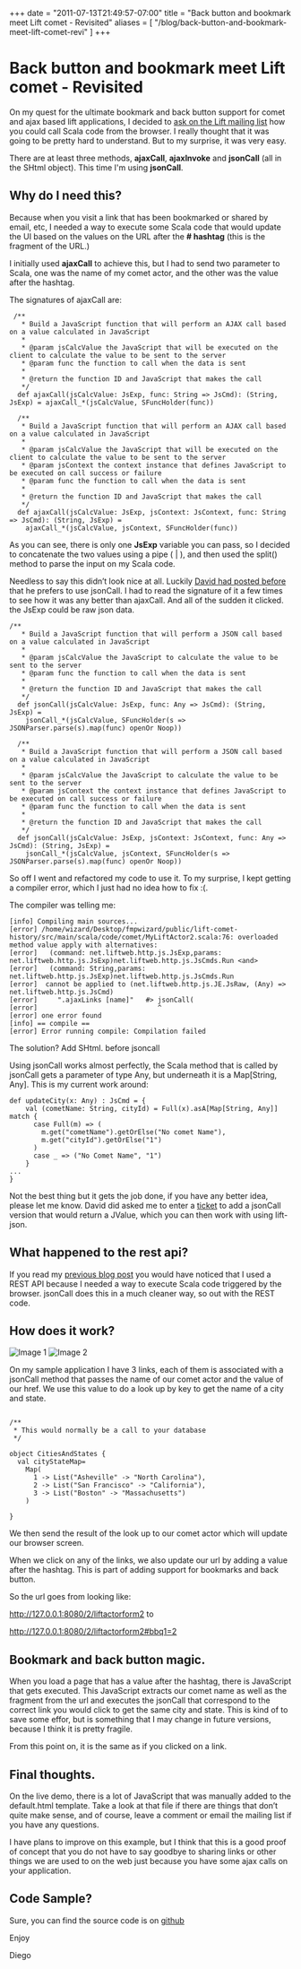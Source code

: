 +++
date = "2011-07-13T21:49:57-07:00"
title = "Back button and bookmark meet Lift comet - Revisited"
aliases = [
	"/blog/back-button-and-bookmark-meet-lift-comet-revi"
]
+++

[title=]: /
[category: Lift]: /
[date: 2011/07/13]: /
[tags: {actor, ajax, bbq, bookmark, comet, jquery, lift, liftweb, scala}]: /



# Back button and bookmark meet Lift comet - Revisited

On my quest for the ultimate bookmark and back button support for comet and ajax based lift applications, I decided to [ask on the Lift mailing list](https://groups.google.com/forum/#!topic/liftweb/wNQkUEpc7BA) how you could call Scala code from the browser. I really thought that it was going to be pretty hard to understand. But to my surprise, it was very easy.

There are at least three methods, **ajaxCall**, **ajaxInvoke** and **jsonCall** (all in the SHtml object). This time I'm using **jsonCall**.

## Why do I need this?

Because when you visit a link that has been bookmarked or shared by email, etc, I needed a way to execute some Scala code that would update the UI based on the values on the URL after the **# hashtag** (this is the fragment of the URL.)

I initially used **ajaxCall** to achieve this, but I had to send two parameter to Scala, one was the name of my comet actor, and the other was the value after the hashtag.

The signatures of ajaxCall are:

```
 /**
   * Build a JavaScript function that will perform an AJAX call based on a value calculated in JavaScript
   *
   * @param jsCalcValue the JavaScript that will be executed on the client to calculate the value to be sent to the server
   * @param func the function to call when the data is sent
   *
   * @return the function ID and JavaScript that makes the call
   */
  def ajaxCall(jsCalcValue: JsExp, func: String => JsCmd): (String, JsExp) = ajaxCall_*(jsCalcValue, SFuncHolder(func))

  /**
   * Build a JavaScript function that will perform an AJAX call based on a value calculated in JavaScript
   *
   * @param jsCalcValue the JavaScript that will be executed on the client to calculate the value to be sent to the server
   * @param jsContext the context instance that defines JavaScript to be executed on call success or failure
   * @param func the function to call when the data is sent
   *
   * @return the function ID and JavaScript that makes the call
   */
  def ajaxCall(jsCalcValue: JsExp, jsContext: JsContext, func: String => JsCmd): (String, JsExp) =
    ajaxCall_*(jsCalcValue, jsContext, SFuncHolder(func))
```

As you can see, there is only one **JsExp** variable you can pass, so I decided to concatenate the two values using a pipe ( | ), and then used the split() method to parse the input on my Scala code.

Needless to say this didn’t look nice at all. Luckily [David had posted before](https://groups.google.com/forum/#!topic/liftweb/Z-C3NivyWMI) that he prefers to use jsonCall. I had to read the signature of it a few times to see how it was any better than ajaxCall. And all of the sudden it clicked. the JsExp could be raw json data.

```
/**
   * Build a JavaScript function that will perform a JSON call based on a value calculated in JavaScript
   *
   * @param jsCalcValue the JavaScript to calculate the value to be sent to the server
   * @param func the function to call when the data is sent
   *
   * @return the function ID and JavaScript that makes the call
   */
  def jsonCall(jsCalcValue: JsExp, func: Any => JsCmd): (String, JsExp) =
    jsonCall_*(jsCalcValue, SFuncHolder(s => JSONParser.parse(s).map(func) openOr Noop))

  /**
   * Build a JavaScript function that will perform a JSON call based on a value calculated in JavaScript
   *
   * @param jsCalcValue the JavaScript to calculate the value to be sent to the server
   * @param jsContext the context instance that defines JavaScript to be executed on call success or failure
   * @param func the function to call when the data is sent
   *
   * @return the function ID and JavaScript that makes the call
   */
  def jsonCall(jsCalcValue: JsExp, jsContext: JsContext, func: Any => JsCmd): (String, JsExp) =
    jsonCall_*(jsCalcValue, jsContext, SFuncHolder(s => JSONParser.parse(s).map(func) openOr Noop))
```

So off I went and refactored my code to use it. To my surprise, I kept getting a compiler error, which I just had no idea how to fix :(.

The compiler was telling me:

```
[info] Compiling main sources...
[error] /home/wizard/Desktop/fmpwizard/public/lift-comet-history/src/main/scala/code/comet/MyLiftActor2.scala:76: overloaded method value apply with alternatives:
[error]   (command: net.liftweb.http.js.JsExp,params: net.liftweb.http.js.JsExp)net.liftweb.http.js.JsCmds.Run <and>
[error]   (command: String,params: net.liftweb.http.js.JsExp)net.liftweb.http.js.JsCmds.Run
[error]  cannot be applied to (net.liftweb.http.js.JE.JsRaw, (Any) => net.liftweb.http.js.JsCmd)
[error]     ".ajaxLinks [name]"   #> jsonCall(
[error]                              ^
[error] one error found
[info] == compile ==
[error] Error running compile: Compilation failed
```

The solution? Add SHtml. before jsoncall

Using jsonCall works almost perfectly, the Scala method that is called by jsonCall gets a parameter of type Any, but underneath it is a Map[String, Any]. This is my current work around:

```
def updateCity(x: Any) : JsCmd = {
    val (cometName: String, cityId) = Full(x).asA[Map[String, Any]] match {
      case Full(m) => (
        m.get("cometName").getOrElse("No comet Name"),
        m.get("cityId").getOrElse("1")
      )
      case _ => ("No Comet Name", "1")
    }
...
}
```


Not the best thing but it gets the job done, if you have any better idea, please let me know. David did asked me to enter a [ticket](https://github.com/lift/framework/issues/1070) to add a jsonCall version that would return a JValue, which you can then work with using lift-json.

## What happened to the rest api?

If you read my [previous blog post](/blog/back-button-and-bookmark-meet-lift-comet) you would have noticed that I used a REST API because I needed a way to execute Scala code triggered by the browser. jsonCall does this in a much cleaner way, so out with the REST code.

## How does it work?


![Image 1](/images/29085878-download.png)
![Image 2](/images/29086011-download1.png)

On my sample application I have 3 links, each of them is associated with a jsonCall method that passes the name of our comet actor and the value of our href. We use this value to do a look up by key to get the name of a city and state.

```

/**
 * This would normally be a call to your database
 */

object CitiesAndStates {
  val cityStateMap=
    Map(
      1 -> List("Asheville" -> "North Carolina"),
      2 -> List("San Francisco" -> "California"),
      3 -> List("Boston" -> "Massachusetts")
    )

}
```

We then send the result of the look up to our comet actor which will update our browser screen.

When we click on any of the links, we also update our url by adding a value after the hashtag. This is part of adding support for bookmarks and back button.

So the url goes from looking like:

http://127.0.0.1:8080/2/liftactorform2 to

http://127.0.0.1:8080/2/liftactorform2#bbq1=2

## Bookmark and back button magic.

When you load a page that has a value after the hashtag, there is JavaScript that gets executed. This JavaScript extracts our comet name as well as the fragment from the url and executes the jsonCall that correspond to the correct link you would click to get the same city and state. This is kind of to save some effor, but is something that I may change in future versions, because I think it is pretty fragile.

From this point on, it is the same as if you clicked on a link.

## Final thoughts.

On the live demo, there is a lot of JavaScript that was manually added to the default.html template. Take a look at that file if there are things that don’t quite make sense, and of course, leave a comment or email the mailing list if you have any questions.

I have plans to improve on this example, but I think that this is a good proof of concept that you do not have to say goodbye to sharing links or other things we are used to on the web just because you have some ajax calls on your application.

## Code Sample?

Sure, you can find the source code is on [github](https://github.com/fmpwizard/lift-comet-history)

Enjoy

  Diego
